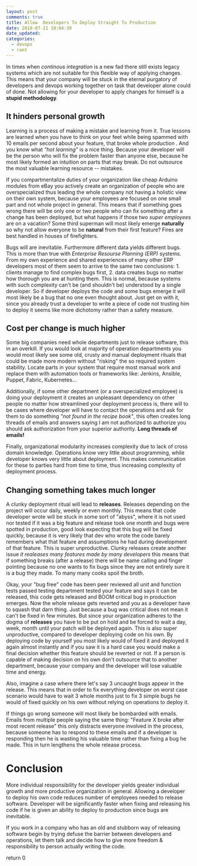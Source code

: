 ```yaml
---
layout: post
comments: true
title: Allow  Developers To Deploy Straight To Production
date: 2018-07-21 18:04:39
date_updated:
categories:
  - devops
  - rant
---
```


In times when _continous integration_ is a new fad there still exists legacy
systems which are not suitable for this flexible way of applying changes.  This
means that your company will be stuck in the eternal purgatory of developers and devops working
together on task that developer alone could of done.  Not allowing for your
developer to apply changes for himself is a **stupid methodology**.  


It hinders personal growth
--------------------------

Learning is a process of making a mistake and learning from it.  True lessons
are learned when you have to think on your feet while being spammed with 10
emails per second about your feature,  that broke whole production .  And you know
what _"hot learning"_  is a nice thing.  Because your developer will be the person who will
fix the problem faster than anyone else, because he most likely formed an
intuition on parts that may break.  Do not outsource the most valuable learning
resource -- mistakes.  

If you compartmentalize duties of your organization like cheap Arduino modules
from eBay you actively create  an organization of people who are
overspecialized thus leading the whole company not having a holistic view on
their own system, because your employees are focused on one small part and not
whole project in general.  This means that if something goes wrong there will be
only one or two people who can fix something after a change has been deployed,
but what happens if those two _super employees_ are on a vacation? Some third
superman will most likely emerge **naturally** so why not allow everyone to be
**natural** from their first feature?  Fires are best handled in houses of firefighters. 

Bugs will are inevitable.  Furthermore different data yields different bugs.
This is more than true with _Enterprise Resourse Planning (ERP)_ systems.  From
my own experience and shared experiences of many other ERP developers most of
them seem to arrive to the same two conclusions: 1. clients manage to find complex bugs
first, 2. data creates bugs no matter how thorough you are at hunting them. This is normal, because 
systems with such complexity can't be (and shouldn't be) understood by a single developer.
So if developer deploys the code and some bugs emerge it will most likely be a bug that no
one even thought about.  Just get on with it, since you already trust a
developer to write a piece of code not trusting him to deploy it seems like more
dichotomy rather than a safety measure.


Cost per change is much higher
------------------------------

Some big companies need whole departments just to release software, this in an
overkill. If you would look at majority of
operation departments you would most likely see some old, crusty and manual
deployment rituals that could be made more modern without "risking" the so
required system stability.  Locate parts in your system that require most manual work
and replace them with automation tools or frameworks like:  Jenkins, Ansible,
Puppet, Fabric, Kubernetes...

Additionally, if some other department (or a overspecialized employee) is doing your deployment it creates an
unpleasant dependency on other people no matter how streamlined your deployment
process is, there will to be cases where developer will have to contact the
operations and ask for them to do something _"not found in the recipe book"_,
this often creates long threads of emails and answers saying I am not
authorized to authorize you should ask authorization from your superior authority. **Long threads of emails!** 

Finally, organizational modularity increases complexity due to lack of cross
domain knowledge.  Operations know very little about programming, while
developer knows very little about deployment.  This makes communication for
these to parties hard from time to time, thus increasing complexity of deployment
process.


Changing something takes much longer
------------------------------------

A clunky deployment ritual will lead to **releases**.  Releases depending on the
project will occur daily, weekly or even monthly.  This means that code
developer wrote
will be stuck in some sort of "abyss", where it is not used nor tested if it was a big
feature and release took one month and bugs were spotted in production, good look 
expecting that this bug will be fixed quickly, because it is very likely that dev
who wrote the code barely remembers what that feature and assumptions he had
during development of that feature.  This is super unproductive.  Clunky
releases create another issue _it realeases many features made by many developers_ 
this means that if something breaks (after a release)  there will be name calling and finger
pointing because no one wants to fix bugs since they are not entirely sure it is
a bug they made.  To many many cooks spoil the broth. 

Okay, your "bug free" code has been peer reviewed all unit and function tests
passed testing department tested your feature and says it can be released, this
code gets released and BOOM critical bug in production emerges. Now the whole
release gets reverted and you as a developer have to squash that darn thing.  Just because a bug was
critical does not mean it can't be fixed in few minutes.
But since your organization adheres to the dogma of __releases__ you have to be put on hold
and be forced to wait a day, week, month until your patch will be deployed again.
This is also super unproductive, compared to developer deploying code on his own. By deploying code by yourself
you most likely would of fixed it and deployed it again almost instantly and if you saw it is a hard
case you  would make a final decision whether this feature should be
reverted or not.  If a person is capable of making decision on his own
don't outsource that to another department, because your company and the
developer will lose valuable time and energy.

Also, imagine a case where there let's say 3 uncaught bugs appear in the release.  This
means that in order to fix everything developer on worst case scenario would
have to wait 3 whole months just to fix 3 simple bugs he would of fixed quickly
on his own without relying on operations to deploy it.

If things go wrong someone will most likely be bombarded with emails.  Emails
from multiple people saying the same thing: "Feature X broke after most recent
release"  this only distracts everyone involved in the process, because someone has to
respond to these emails and if a developer is responding  then he is wasting his valuable
time rather than fixing a bug he made. This in turn lengthens the whole release
process.


Conclusion
==========

More individual responsibility for the developer yields greater individual
growth and more productive organization in general.  Allowing a developer to 
deploy his own code reduces number of employees needed to release software.
Developer will be significantly faster when fixing and releasing his code if he
is given an ability to deploy to production since bugs are inevitable.  

If you work in a company who has an old and stubborn  way of releasing software
begin by trying defuse the barrier between developers and operations, let them
talk and decide how to give more freedom & responsibility to person actually
writing the code.

return 0

